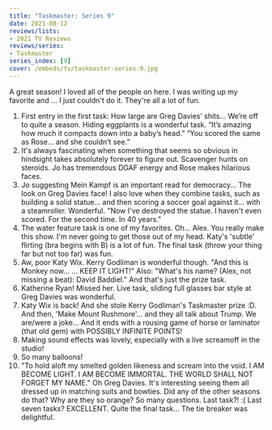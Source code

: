 ```yaml
---
title: "Taskmaster: Series 9"
date: 2021-08-12
reviews/lists:
- 2021 TV Reviews
reviews/series:
- Taskmaster
series_index: [9]
cover: /embeds/tv/taskmaster-series-9.jpg
---
```

A great season! I loved all of the people on here. I was writing up my favorite and ... I just couldn't do it. They're all a lot of fun. 

1. First entry in the first task: How large are Greg Davies’ shits… We’re off to quite a season. Hiding eggplants is a wonderful task. “It’s amazing how much it compacts down into a baby’s head.” “You scored the same as Rose… and she couldn’t see.”
2. It's always fascinating when something that seems so obvious in hindsight takes absolutely forever to figure out. Scavenger hunts on steroids. Jo has tremendous DGAF energy and Rose makes hilarious faces. 
3. Jo suggesting Mein Kampf is an important read for democracy... The look on Greg Davies face! I also love when they combine tasks, such as building a solid statue... and then scoring a soccer goal against it... with a steamroller. Wonderful. "Now I've destroyed the statue. I haven't even scored. For the second time. In 40 years."
4. The water feature task is one of my favorites. Oh... Alex. You really make this show. I'm never going to get those out of my head. Katy's 'subtle' flirting (bra begins with B) is a lot of fun. The final task (throw your thing far but not too far) was fun. 
5. Aw, poor Katy Wix. Kerry Godliman is wonderful though. "And this is Monkey now... ... KEEP IT LIGHT!" Also: "What's his name? (Alex, not missing a beat): David Baddiel." And that's just the prize task.
6. Katherine Ryan! Missed her. Live task, sliding full glasses bar style at Greg Davies was wonderful. 
7. Katy Wix is back! And she stole Kerry Godliman's Taskmaster prize :D. And then, 'Make Mount Rushmore'... and they all talk about Trump. We are/were a joke... And it ends with a rousing game of horse or laminator (that old gem) with POSSIBLY INFINITE POINTS!
8. Making sound effects was lovely, especially with a live screamoff in the studio!
9. So many balloons!
10. "To hold aloft my smelted golden likeness and scream into the void. I AM BECOME LIGHT. I AM BECOME IMMORTAL. THE WORLD SHALL NOT FORGET MY NAME." Oh Greg Davies. It's interesting seeing them all dressed up in matching suits and bowties. Did any of the other seasons do that? Why are they so orange? So many questions. Last task?! :( Last seven tasks? EXCELLENT. Quite the final task... The tie breaker was delightful. 